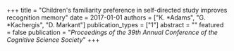 +++
title = "Children's familiarity preference in self-directed study improves recognition memory"
date = 2017-01-01
authors = ["K. *Adams", "G. *Kachergis", "D. Markant"]
publication_types = ["1"]
abstract = ""
featured = false
publication = "*Proceedings of the 39th Annual Conference of the Cognitive Science Society*"
+++

